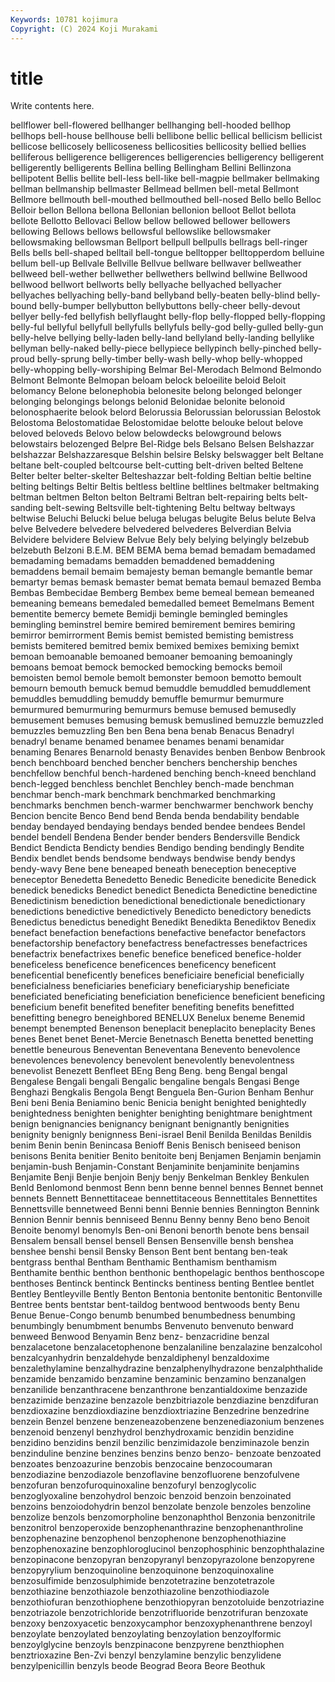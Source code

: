 ```yaml
---
Keywords: 10781 kojimura
Copyright: (C) 2024 Koji Murakami
---
```


# title

Write contents here.



 bellflower bell-flowered bellhanger
bellhanging bell-hooded bellhop bellhops bell-house bellhouse belli bellibone bellic bellical
bellicism bellicist bellicose bellicosely bellicoseness bellicosities bellicosity bellied bellies belliferous
belligerence belligerences belligerencies belligerency belligerent belligerently belligerents Bellina belling Bellingham
Bellini Bellinzona bellipotent Bellis bellite bell-less bell-like bell-magpie bellmaker bellmaking
bellman bellmanship bellmaster Bellmead bellmen bell-metal Bellmont Bellmore bellmouth bell-mouthed
bellmouthed bell-nosed Bello bello Belloc Belloir bellon Bellona bellona Bellonian
bellonion belloot Bellot bellota bellote Bellotto Bellovaci Bellow bellow bellowed
bellower bellowers bellowing Bellows bellows bellowsful bellowslike bellowsmaker bellowsmaking bellowsman
Bellport bellpull bellpulls bellrags bell-ringer Bells bells bell-shaped belltail bell-tongue
belltopper belltopperdom belluine bellum bell-up Bellvale Bellville Bellvue bellware bellwaver
bellweather bellweed bell-wether bellwether bellwethers bellwind bellwine Bellwood bellwood bellwort
bellworts belly bellyache bellyached bellyacher bellyaches bellyaching belly-band bellyband belly-beaten
belly-blind belly-bound belly-bumper bellybutton bellybuttons belly-cheer belly-devout bellyer belly-fed bellyfish
bellyflaught belly-flop belly-flopped belly-flopping belly-ful bellyful bellyfull bellyfulls bellyfuls belly-god
belly-gulled belly-gun belly-helve bellying belly-laden belly-land bellyland belly-landing bellylike bellyman
belly-naked belly-piece bellypiece bellypinch belly-pinched belly-proud belly-sprung belly-timber belly-wash belly-whop
belly-whopped belly-whopping belly-worshiping Belmar Bel-Merodach Belmond Belmondo Belmont Belmonte Belmopan
beloam belock beloeilite beloid Beloit belomancy Belone belonephobia belonesite belong
belonged belonger belonging belongings belongs belonid Belonidae belonite belonoid belonosphaerite
belook belord Belorussia Belorussian belorussian Belostok Belostoma Belostomatidae Belostomidae belotte
belouke belout belove beloved beloveds Belovo below belowdecks belowground belows
belowstairs belozenged Belpre Bel-Ridge bels Belsano Belsen Belshazzar belshazzar Belshazzaresque
Belshin belsire Belsky belswagger belt Beltane beltane belt-coupled beltcourse belt-cutting
belt-driven belted Beltene Belter belter belter-skelter Belteshazzar belt-folding Beltian beltie
beltine belting beltings Beltir Beltis beltless beltline beltlines beltmaker beltmaking
beltman beltmen Belton belton Beltrami Beltran belt-repairing belts belt-sanding belt-sewing
Beltsville belt-tightening Beltu beltway beltways beltwise Beluchi Belucki belue beluga
belugas belugite Belus belute Belva belve Belvedere belvedere belvedered belvederes
Belverdian Belvia Belvidere belvidere Belview Belvue Bely bely belying belyingly
belzebub belzebuth Belzoni B.E.M. BEM BEMA bema bemad bemadam bemadamed
bemadaming bemadams bemadden bemaddened bemaddening bemaddens bemail bemaim bemajesty beman
bemangle bemantle bemar bemartyr bemas bemask bemaster bemat bemata bemaul
bemazed Bemba Bembas Bembecidae Bemberg Bembex beme bemeal bemean bemeaned
bemeaning bemeans bemedaled bemedalled bemeet Bemelmans Bement bementite bemercy bemete
Bemidji bemingle bemingled bemingles bemingling beminstrel bemire bemired bemirement bemires
bemiring bemirror bemirrorment Bemis bemist bemisted bemisting bemistress bemists bemitered
bemitred bemix bemixed bemixes bemixing bemixt bemoan bemoanable bemoaned bemoaner
bemoaning bemoaningly bemoans bemoat bemock bemocked bemocking bemocks bemoil bemoisten
bemol bemole bemolt bemonster bemoon bemotto bemoult bemourn bemouth bemuck
bemud bemuddle bemuddled bemuddlement bemuddles bemuddling bemuddy bemuffle bemurmur bemurmure
bemurmured bemurmuring bemurmurs bemuse bemused bemusedly bemusement bemuses bemusing bemusk
bemuslined bemuzzle bemuzzled bemuzzles bemuzzling Ben ben Bena bena benab
Benacus Benadryl benadryl bename benamed benamee benames benami benamidar benaming
Benares Benarnold benasty Benavides benben Benbow Benbrook bench benchboard benched
bencher benchers benchership benches benchfellow benchful bench-hardened benching bench-kneed benchland
bench-legged benchless benchlet Benchley bench-made benchman benchmar bench-mark benchmark benchmarked
benchmarking benchmarks benchmen bench-warmer benchwarmer benchwork benchy Bencion bencite Benco
Bend bend Benda benda bendability bendable benday bendayed bendaying bendays
bended bendee bendees Bendel bendel bendell Bendena Bender bender benders
Bendersville Bendick Bendict Bendicta Bendicty bendies Bendigo bending bendingly Bendite
Bendix bendlet bends bendsome bendways bendwise bendy bendys bendy-wavy Bene
bene beneaped beneath beneception beneceptive beneceptor Benedetta Benedetto Benedic Benedicite
benedicite Benedick benedick benedicks Benedict benedict Benedicta Benedictine benedictine Benedictinism
benediction benedictional benedictionale benedictionary benedictions benedictive benedictively Benedicto benedictory benedicts
Benedictus benedictus benedight Benedikt Benedikta Benediktov Benedix benefact benefaction benefactions
benefactive benefactor benefactors benefactorship benefactory benefactress benefactresses benefactrices benefactrix benefactrixes
benefic benefice beneficed benefice-holder beneficeless beneficence beneficences beneficency beneficent beneficential
beneficently benefices beneficiaire beneficial beneficially beneficialness beneficiaries beneficiary beneficiaryship beneficiate
beneficiated beneficiating beneficiation beneficience beneficient beneficing beneficium benefit benefited benefiter
benefiting benefits benefitted benefitting benegro beneighbored BENELUX Benelux beneme Benemid
benempt benempted Benenson beneplacit beneplacito beneplacity Benes benes Benet benet
Benet-Mercie Benetnasch Benetta benetted benetting benettle beneurous Beneventan Beneventana Benevento
benevolence benevolences benevolency benevolent benevolently benevolentness benevolist Benezett Benfleet BEng
Beng Beng. beng Bengal bengal Bengalese Bengali bengali Bengalic bengaline
bengals Bengasi Benge Benghazi Bengkalis Bengola Bengt Benguela Ben-Gurion Benham
Benhur Beni beni Benia Beniamino benic Benicia benight benighted benightedly
benightedness benighten benighter benighting benightmare benightment benign benignancies benignancy benignant
benignantly benignities benignity benignly benignness Beni-israel Benil Benilda Benildas Benildis
benim Benin benin Benincasa Benioff Benis Benisch beniseed benison benisons
Benita benitier Benito benitoite benj Benjamen Benjamin benjamin benjamin-bush Benjamin-Constant
Benjaminite benjaminite benjamins Benjamite Benji Benjie benjoin Benjy benjy Benkelman
Benkley Benkulen Benld Benlomond benmost Benn benn benne bennel bennes
Bennet bennet bennets Bennett Bennettitaceae bennettitaceous Bennettitales Bennettites Bennettsville bennetweed
Benni benni Bennie bennies Bennington Bennink Bennion Bennir bennis benniseed
Bennu Benny benny Beno beno Benoit Benoite benomyl benomyls Ben-oni
Benoni benorth benote bens bensail Bensalem bensall bensel bensell Bensen
Bensenville bensh benshea benshee benshi bensil Bensky Benson Bent bent
bentang ben-teak bentgrass benthal Bentham Benthamic Benthamism benthamism Benthamite benthic
benthon benthonic benthopelagic benthos benthoscope benthoses Bentinck bentinck Bentincks bentiness
benting Bentlee bentlet Bentley Bentleyville Bently Benton Bentonia bentonite bentonitic
Bentonville Bentree bents bentstar bent-taildog bentwood bentwoods benty Benu Benue
Benue-Congo benumb benumbed benumbedness benumbing benumbingly benumbment benumbs Benvenuto benvenuto
benward benweed Benwood Benyamin Benz benz- benzacridine benzal benzalacetone benzalacetophenone
benzalaniline benzalazine benzalcohol benzalcyanhydrin benzaldehyde benzaldiphenyl benzaldoxime benzalethylamine benzalhydrazine benzalphenylhydrazone
benzalphthalide benzamide benzamido benzamine benzaminic benzamino benzanalgen benzanilide benzanthracene benzanthrone
benzantialdoxime benzazide benzazimide benzazine benzazole benzbitriazole benzdiazine benzdifuran benzdioxazine benzdioxdiazine
benzdioxtriazine Benzedrine benzedrine benzein Benzel benzene benzeneazobenzene benzenediazonium benzenes benzenoid
benzenyl benzhydrol benzhydroxamic benzidin benzidine benzidino benzidins benzil benzilic benzimidazole
benziminazole benzin benzinduline benzine benzines benzins benzo benzo- benzoate benzoated
benzoates benzoazurine benzobis benzocaine benzocoumaran benzodiazine benzodiazole benzoflavine benzofluorene benzofulvene
benzofuran benzofuroquinoxaline benzofuryl benzoglycolic benzoglyoxaline benzohydrol benzoic benzoid benzoin benzoinated
benzoins benzoiodohydrin benzol benzolate benzole benzoles benzoline benzolize benzols benzomorpholine
benzonaphthol Benzonia benzonitrile benzonitrol benzoperoxide benzophenanthrazine benzophenanthroline benzophenazine benzophenol benzophenone
benzophenothiazine benzophenoxazine benzophloroglucinol benzophosphinic benzophthalazine benzopinacone benzopyran benzopyranyl benzopyrazolone benzopyrene
benzopyrylium benzoquinoline benzoquinone benzoquinoxaline benzosulfimide benzosulphimide benzotetrazine benzotetrazole benzothiazine benzothiazole
benzothiazoline benzothiodiazole benzothiofuran benzothiophene benzothiopyran benzotoluide benzotriazine benzotriazole benzotrichloride benzotrifluoride
benzotrifuran benzoxate benzoxy benzoxyacetic benzoxycamphor benzoxyphenanthrene benzoyl benzoylate benzoylated benzoylating
benzoylation benzoylformic benzoylglycine benzoyls benzpinacone benzpyrene benzthiophen benztrioxazine Ben-Zvi benzyl
benzylamine benzylic benzylidene benzylpenicillin benzyls beode Beograd Beora Beore Beothuk
